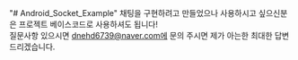 "# Android_Socket_Example"
채팅을 구현하려고 만들었으나 사용하시고 싶으신분은 프로젝트 베이스코드로 사용하셔도 됩니다!<br>
질문사항 있으시면 dnehd6739@naver.com에 문의 주시면 제가 아는한 최대한 답변 드리겠습니다.
